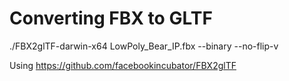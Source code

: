 # Converting FBX to GLTF

./FBX2glTF-darwin-x64 LowPoly_Bear_IP.fbx --binary --no-flip-v

Using https://github.com/facebookincubator/FBX2glTF
